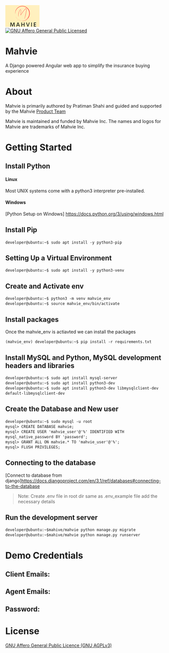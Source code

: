 ![Mahvie Logo](mahvie-logo.png)</br>
[![GNU Affero General Public Licensed](https://img.shields.io/badge/license-GNU%20AGPLv3-blue.svg)](./LICENSE.md)

# Mahvie
A Django powered Angular web app to simplify the insurance buying experience

# About

Mahvie is primarily authored by Pratiman Shahi and guided and supported by the Mahvie [Product Team](mailto:spratiman@yahoo.com)

Mahvie is maintained and funded by Mahvie Inc. The names and logos for Mahvie are trademarks of Mahvie Inc.

# Getting Started
## Install Python
#### Linux
Most UNIX systems come with a python3 interpreter pre-installed.
#### Windows
[Python Setup on Windows] https://docs.python.org/3/using/windows.html

## Install Pip
```console
developer@ubuntu:~$ sudo apt install -y python3-pip
```
## Setting Up a Virtual Environment
```console
developer@ubuntu:~$ sudo apt install -y python3-venv
```
## Create and Activate env
```console
developer@ubuntu:~$ python3 -m venv mahvie_env
developer@ubuntu:~$ source mahvie_env/bin/activate
```
## Install packages
Once the mahvie_env is actiavted we can install the packages
```console
(mahvie_env) developer@ubuntu:~$ pip install -r requirements.txt
```
## Install MySQL and Python, MySQL development headers and libraries
```console
developer@ubuntu:~$ sudo apt install mysql-server
developer@ubuntu:~$ sudo apt install python3-dev
developer@ubuntu:~$ sudo apt install python3-dev libmysqlclient-dev default-libmysqlclient-dev
```
## Create the Database and New user
```console
developer@ubuntu:~$ sudo mysql -u root
mysql> CREATE DATABASE mahvie;
mysql> CREATE USER 'mahvie_user'@'%' IDENTIFIED WITH mysql_native_password BY 'password';
mysql> GRANT ALL ON mahvie.* TO 'mahvie_user'@'%';
mysql> FLUSH PRIVILEGES;
```
## Connecting to the database
[Connect to database from django]https://docs.djangoproject.com/en/3.1/ref/databases#connecting-to-the-database
>Note: Create .env file in root dir same as .env_example file add the necessary details

## Run the development server
```console
developer@ubuntu:~$mahive/mahvie python manage.py migrate
developer@ubuntu:~$mahive/mahvie python manage.py runserver
```
 
# Demo Credentials
## Client Emails:

## Agent Emails:

## Password:

    
<a name="license"></a>
# License
[GNU Affero General Public Licence (GNU AGPLv3)](LICENSE)
